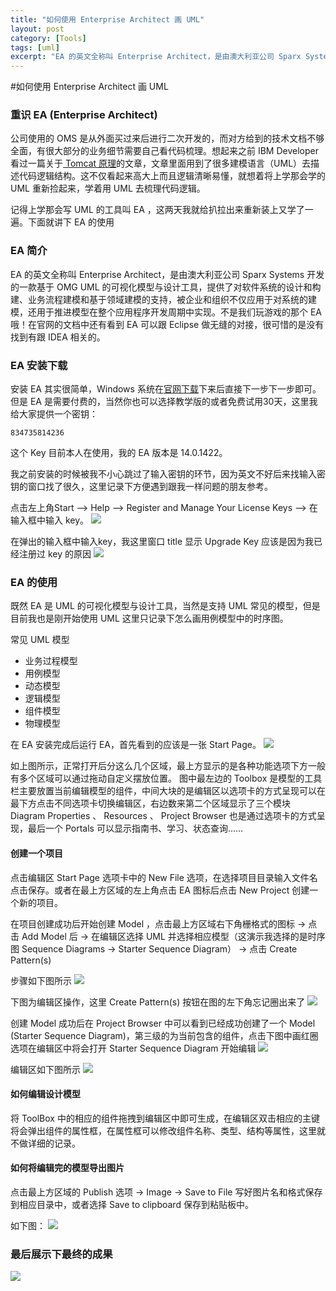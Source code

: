 ```yaml
---
title: "如何使用 Enterprise Architect 画 UML"
layout: post
category: [Tools]
tags: [uml]
excerpt: "EA 的英文全称叫 Enterprise Architect，是由澳大利亚公司 Sparx Systems 开发的一款基于 OMG UML 的可视化模型与设计工具，提供了对软件系统的设计和构建、业务流程建模和基于领域建模的支持，被企业和组织不仅应用于对系统的建模，还用于推进模型在整个应用程序开发周期中实现。"
---
```


#如何使用 Enterprise Architect 画 UML

### 重识 EA (Enterprise Architect)
公司使用的 OMS 是从外面买过来后进行二次开发的，而对方给到的技术文档不够全面，有很大部分的业务细节需要自己看代码梳理。想起来之前 IBM Developer 看过一篇关于[ Tomcat 原理](https://www.ibm.com/developerworks/cn/java/j-lo-tomcat1/index.html)的文章，文章里面用到了很多建模语言（UML）去描述代码逻辑结构。这不仅看起来高大上而且逻辑清晰易懂，就想着将上学那会学的 UML 重新捡起来，学着用 UML 去梳理代码逻辑。

记得上学那会写 UML 的工具叫 EA ，这两天我就给扒拉出来重新装上又学了一遍。下面就讲下 EA 的使用

### EA 简介
EA 的英文全称叫 Enterprise Architect，是由澳大利亚公司 Sparx Systems 开发的一款基于 OMG UML 的可视化模型与设计工具，提供了对软件系统的设计和构建、业务流程建模和基于领域建模的支持，被企业和组织不仅应用于对系统的建模，还用于推进模型在整个应用程序开发周期中实现。不是我们玩游戏的那个 EA 哦！在官网的文档中还有看到 EA 可以跟 Eclipse 做无缝的对接，很可惜的是没有找到有跟 IDEA 相关的。

### EA 安装下载
安装 EA 其实很简单，Windows 系统在[官网下载](https://sparxsystems.com/products/ea/trial/request.html)下来后直接下一步下一步即可。但是 EA 是需要付费的，当然你也可以选择教学版的或者免费试用30天，这里我给大家提供一个密钥：
```
834735814236
```
这个 Key 目前本人在使用，我的 EA 版本是 14.0.1422。

我之前安装的时候被我不小心跳过了输入密钥的环节，因为英文不好后来找输入密钥的窗口找了很久，这里记录下方便遇到跟我一样问题的朋友参考。

点击左上角Start --> Help --> Register and Manage Your License Keys --> 在输入框中输入 key。
![](https://raw.githubusercontent.com/fantasylion/fantasylion.github.io/master/images/find_register_key_step1.jpg)

在弹出的输入框中输入key，我这里窗口 title 显示 Upgrade Key 应该是因为我已经注册过 key 的原因
![](https://raw.githubusercontent.com/fantasylion/fantasylion.github.io/master/images/find_register_key_step2.jpg)

### EA 的使用
既然 EA 是 UML 的可视化模型与设计工具，当然是支持 UML 常见的模型，但是目前我也是刚开始使用 UML 这里只记录下怎么画用例模型中的时序图。

常见 UML 模型

*	业务过程模型
*	用例模型
*	动态模型
*	逻辑模型
*	组件模型
*	物理模型

在 EA 安装完成后运行 EA，首先看到的应该是一张 Start Page。
![](https://raw.githubusercontent.com/fantasylion/fantasylion.github.io/master/images/EA_start_page.png)

如上图所示，正常打开后分这么几个区域，最上方显示的是各种功能选项下方一般有多个区域可以通过拖动自定义摆放位置。 图中最左边的 Toolbox 是模型的工具栏主要放置当前编辑模型的组件，中间大块的是编辑区以选项卡的方式呈现可以在最下方点击不同选项卡切换编辑区，右边数来第二个区域显示了三个模块 Diagram Properties 、 Resources 、 Project Browser 也是通过选项卡的方式呈现，最后一个 Portals 可以显示指南书、学习、状态查询......

#### 创建一个项目

点击编辑区 Start Page 选项卡中的 New File 选项，在选择项目目录输入文件名点击保存。或者在最上方区域的左上角点击 EA 图标后点击 New Project 创建一个新的项目。

在项目创建成功后开始创建 Model ，点击最上方区域右下角栅格式的图标 -> 点击 Add Model 后 -> 在编辑区选择 UML 并选择相应模型（这演示我选择的是时序图 Sequence Diagrams -> Starter Sequence Diagram） -> 点击 Create Pattern(s)

步骤如下图所示
![](https://raw.githubusercontent.com/fantasylion/fantasylion.github.io/master/images/create_model_step1.jpg)

下图为编辑区操作，这里 Create Pattern(s) 按钮在图的左下角忘记圈出来了
![](https://raw.githubusercontent.com/fantasylion/fantasylion.github.io/master/images/create_model_step2.jpg)

创建 Model 成功后在 Project Browser 中可以看到已经成功创建了一个 Model (Starter Sequence Diagram)，第三级的为当前包含的组件，点击下图中画红圈选项在编辑区中将会打开 Starter Sequence Diagram 开始编辑
![](https://raw.githubusercontent.com/fantasylion/fantasylion.github.io/master/images/edit_model_step1.jpg)

编辑区如下图所示
![](https://raw.githubusercontent.com/fantasylion/fantasylion.github.io/master/images/edit_model_step_2.jpg)


#### 如何编辑设计模型

将 ToolBox 中的相应的组件拖拽到编辑区中即可生成，在编辑区双击相应的主键将会弹出组件的属性框，在属性框可以修改组件名称、类型、结构等属性，这里就不做详细的记录。


#### 如何将编辑完的模型导出图片

点击最上方区域的 Publish 选项 -> Image -> Save to File 写好图片名和格式保存到相应目录中，或者选择 Save to clipboard 保存到粘贴板中。

如下图：
![](https://raw.githubusercontent.com/fantasylion/fantasylion.github.io/master/images/pubish_step1.jpg)

### 最后展示下最终的成果

![](https://raw.githubusercontent.com/fantasylion/fantasylion.github.io/master/images/publish_step2.png)

